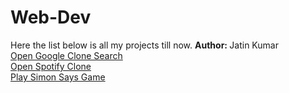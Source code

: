 # Web-Dev
Here the list below is all my projects till now.
<b>Author: </b>Jatin Kumar
<br>
<a href="https://jatin-nicon.github.io/Web-Dev-Projects/Google_clone_Search">Open Google Clone Search</a>
<br>
<a href="https://jatin-nicon.github.io/Web-Dev-Projects/Spotify Clone">Open Spotify Clone</a>
<br>
<a href="https://jatin-nicon.github.io/Web-Dev-Projects/Simon_says_game">Play Simon Says Game</a>
